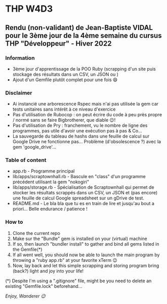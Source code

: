 # THP W4D3

## Rendu (non-validant) de Jean-Baptiste VIDAL pour le 3ème jour de la 4ème semaine du cursus THP "Développeur" - Hiver 2022

### Information
- 3ème jour d'apprentissage de la POO Ruby (scrapping d'un site puis stockage des résultats dans un CSV, un JSON ou )
- Ajout d'un Gemfile plutôt complet pour une fois :smile:

### Disclaimer
- Ai instancié une arborescence Rspec mais n'ai pas utilisée la gem car tests unitaires sans intérêt à ce niveau d'exercice
- Pas d'utilisation de Rubocop : on peut écrire du code à peu près propre / normé sans se faire Bigbrotherer, que diable :wink:!
- Pas d'utilisation de Pry : franchement, vu le nombre de ligne des programmes, pas utile d'avoir une exécution pas à pas & Co...
- La sauvegarde du tableau de hashs dans une feuille de calcul sur Google Drive ne fonctionne pas... Problème (d'obsolescence ?) avec la gem 'google_drive'...
  
### Table of content
- app.rb - Programme principal
- lib/apps/scraptownhall.rb - Bascule en "class" d'un programme précédent utilisant la gem "nokogiri"
- lib/apps/storage.rb - Spécialisation de Scraptownhall qui permet de stocker les résultats scrappés dans un CSV, un JSON et (pas encore) une feuille de calcul Google spreadsheet sur un gDrive de test.
- README.md - Le bla bla que tu es en train de lire et jusqu'au bout a priori... Belle endurance / patience !  

### How to
1. Clone the current repo
2. Make sur the "Bundle" gem is installed on your (virtual) machine
3. If so, then launch "bundler install" to gather and bind all gems listed in the Gemfile(*)
4. If all went well, you should now be able to launch the main program by throwing a "ruby app.rb" at your favorite xTerm :wink:
5. Now, lay back and let this simple scrapping and storing program bring (back?) light and joy into your life!

(*) Despite I'm using a ".gitignore" file, might be you need to delete an existing "Gemfile.lock" beforehand...

_Enjoy, Wanderer :wink:_
